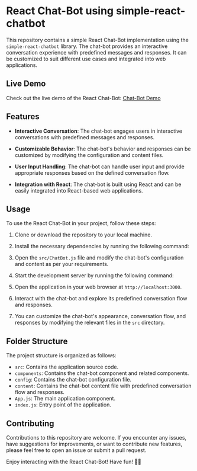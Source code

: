 # React Chat-Bot using simple-react-chatbot

This repository contains a simple React Chat-Bot implementation using the `simple-react-chatbot` library. The chat-bot provides an interactive conversation experience with predefined messages and responses. It can be customized to suit different use cases and integrated into web applications.

## Live Demo

Check out the live demo of the React Chat-Bot: [Chat-Bot Demo](https://bmc-chatbot.netlify.app/)

## Features

- **Interactive Conversation**: The chat-bot engages users in interactive conversations with predefined messages and responses.

- **Customizable Behavior**: The chat-bot's behavior and responses can be customized by modifying the configuration and content files.

- **User Input Handling**: The chat-bot can handle user input and provide appropriate responses based on the defined conversation flow.

- **Integration with React**: The chat-bot is built using React and can be easily integrated into React-based web applications.

## Usage

To use the React Chat-Bot in your project, follow these steps:

1. Clone or download the repository to your local machine.

2. Install the necessary dependencies by running the following command:

3. Open the `src/ChatBot.js` file and modify the chat-bot's configuration and content as per your requirements.

4. Start the development server by running the following command:


5. Open the application in your web browser at `http://localhost:3000`.

6. Interact with the chat-bot and explore its predefined conversation flow and responses.

7. You can customize the chat-bot's appearance, conversation flow, and responses by modifying the relevant files in the `src` directory.

## Folder Structure

The project structure is organized as follows:

- `src`: Contains the application source code.
- `components`: Contains the chat-bot component and related components.
- `config`: Contains the chat-bot configuration file.
- `content`: Contains the chat-bot content file with predefined conversation flow and responses.
- `App.js`: The main application component.
- `index.js`: Entry point of the application.

## Contributing

Contributions to this repository are welcome. If you encounter any issues, have suggestions for improvements, or want to contribute new features, please feel free to open an issue or submit a pull request.

Enjoy interacting with the React Chat-Bot! Have fun! 🤖💬
